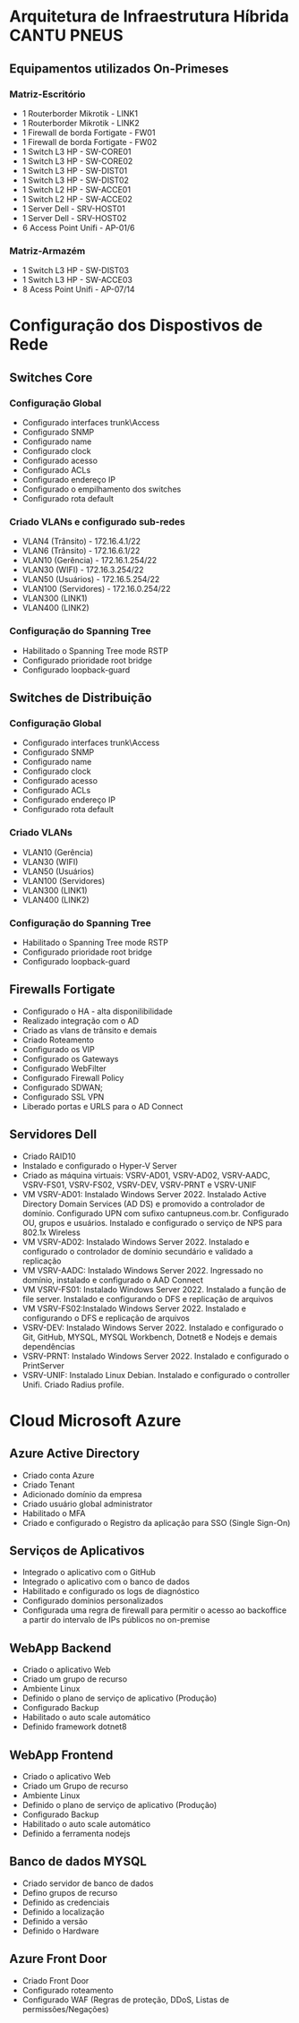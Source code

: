 # Arquitetura de Infraestrutura Híbrida CANTU PNEUS
## Equipamentos utilizados On-Primeses 
### Matriz-Escritório
- 1 Routerborder Mikrotik - LINK1
- 1 Routerborder Mikrotik - LINK2
- 1 Firewall de borda Fortigate - FW01
- 1 Firewall de borda Fortigate - FW02 
- 1 Switch L3 HP - SW-CORE01 
- 1 Switch L3 HP - SW-CORE02 
- 1 Switch L3 HP - SW-DIST01
- 1 Switch L3 HP - SW-DIST02
- 1 Switch L2 HP - SW-ACCE01
- 1 Switch L2 HP - SW-ACCE02
- 1 Server Dell - SRV-HOST01
- 1 Server Dell - SRV-HOST02
- 6 Access Point Unifi - AP-01/6

### Matriz-Armazém
- 1 Switch L3 HP - SW-DIST03
- 1 Switch L3 HP - SW-ACCE03
- 8 Acess Point Unifi - AP-07/14

# Configuração dos Dispostivos de Rede 
## Switches Core
### Configuração Global  
- Configurado interfaces trunk\Access
- Configurado SNMP
- Configurado name
- Configurado clock
- Configurado acesso
- Configurado ACLs
- Configurado endereço IP
- Configurado o empilhamento dos switches
- Configurado rota default

### Criado VLANs e configurado sub-redes
- VLAN4 (Trânsito) - 172.16.4.1/22
- VLAN6 (Trânsito) - 172.16.6.1/22
- VLAN10 (Gerência) - 172.16.1.254/22
- VLAN30 (WIFI) - 172.16.3.254/22
- VLAN50 (Usuários) - 172.16.5.254/22
- VLAN100 (Servidores) - 172.16.0.254/22
- VLAN300 (LINK1)
- VLAN400 (LINK2)

### Configuração do Spanning Tree
- Habilitado o Spanning Tree mode RSTP 
- Configurado prioridade root bridge
- Configurado loopback-guard

## Switches de Distribuição
### Configuração Global
- Configurado interfaces trunk\Access
- Configurado SNMP
- Configurado name
- Configurado clock
- Configurado acesso
- Configurado ACLs
- Configurado endereço IP
- Configurado rota default

### Criado VLANs
- VLAN10 (Gerência)
- VLAN30 (WIFI)
- VLAN50 (Usuários)
- VLAN100 (Servidores)
- VLAN300 (LINK1)
- VLAN400 (LINK2)

### Configuração do Spanning Tree
- Habilitado o Spanning Tree mode RSTP 
- Configurado prioridade root bridge
- Configurado loopback-guard

## Firewalls Fortigate
- Configurado o HA - alta disponilibilidade
- Realizado integração com o AD
- Criado as vlans de trânsito e demais
- Criado Roteamento 
- Configurado os VIP
- Configurado os Gateways
- Configurado WebFilter
- Configurado Firewall Policy
- Configurado SDWAN;
- Configurado SSL VPN
- Liberado portas e URLS para o AD Connect

## Servidores Dell
- Criado RAID10  
- Instalado e configurado o Hyper-V Server
- Criado as máquina virtuais: VSRV-AD01, VSRV-AD02, VSRV-AADC, VSRV-FS01, VSRV-FS02, VSRV-DEV, VSRV-PRNT e VSRV-UNIF
- VM VSRV-AD01: Instalado Windows Server 2022. Instalado Active Directory Domain Services (AD DS) e promovido a controlador de domínio. Configurado UPN com sufixo cantupneus.com.br. Configurado OU, grupos e usuários. Instalado e configurado o serviço de NPS para 802.1x Wireless
- VM VSRV-AD02: Instalado Windows Server 2022. Instalado e configurado o controlador de domínio secundário e validado a replicação
- VM VSRV-AADC: Instalado Windows Server 2022. Ingressado no domínio, instalado e configurado o AAD Connect
- VM VSRV-FS01: Instalado Windows Server 2022. Instalado a função de file server. Instalado e configurando o DFS e replicação de arquivos
- VM VSRV-FS02:Instalado Windows Server 2022. Instalado e configurando o DFS e replicação de arquivos
- VSRV-DEV: Instalado Windows Server 2022. Instalado e configurado o  Git, GitHub, MYSQL, MYSQL Workbench, Dotnet8 e Nodejs e demais dependências
- VSRV-PRNT: Instalado Windows Server 2022. Instalado e configurado o PrintServer 
- VSRV-UNIF: Instalado Linux Debian. Instalado e configurado o controller Unifi. Criado Radius profile. 


# Cloud Microsoft Azure
## Azure Active Directory
- Criado conta Azure
- Criado Tenant
- Adicionado domínio da empresa
- Criado usuário global administrator
- Habilitado o MFA
- Criado e configurado o Registro da aplicação para SSO (Single Sign-On)

## Serviços de Aplicativos
- Integrado o aplicativo com o GitHub 
- Integrado o aplicativo com o banco de dados
- Habilitado e configurado os logs de diagnóstico
- Configurado domínios personalizados
- Configurada uma regra de firewall para permitir o acesso ao backoffice a partir do intervalo de IPs públicos no on-premise

## WebApp Backend
- Criado o aplicativo Web
- Criado um grupo de recurso
- Ambiente Linux
- Definido o plano de serviço de aplicativo (Produção)
- Configurado Backup
- Habilitado o auto scale automático
- Definido framework dotnet8

## WebApp Frontend
- Criado o aplicativo Web
- Criado um Grupo de recurso
- Ambiente Linux
- Definido o plano de serviço de aplicativo (Produção)
- Configurado Backup
- Habilitado o auto scale automático
- Definido a ferramenta nodejs

## Banco de dados MYSQL
- Criado servidor de banco de dados
- Defino grupos de recurso
- Definido as credenciais 
- Definido a localização
- Definido a versão
- Definido o Hardware

## Azure Front Door
- Criado Front Door 
- Configurado roteamento
- Configurado WAF (Regras de proteção, DDoS, Listas de permissões/Negações) 






